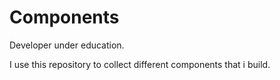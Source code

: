 # Components
Developer under education. 

I use this repository to collect different components that i build. 
